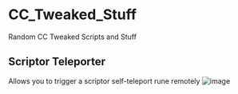 # CC_Tweaked_Stuff
Random CC Tweaked Scripts and Stuff

## Scriptor Teleporter
Allows you to trigger a scriptor self-teleport rune remotely
![image](https://github.com/Strawma/CC_Tweaked_Stuff/assets/111586342/109e81ac-2e26-440a-9167-8ca21187bf94)

